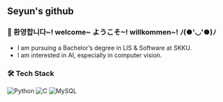 ##  Seyun's github 
### 🐸 환영합니다~! welcome~ ようこそ~! willkommen~! ﾉ(●'◡'●)ﾉ 

- I am pursuing a Bachelor’s degree in LIS & Software at SKKU.<br>
- I am interested in AI, especially in computer vision.


### 🛠 Tech Stack <br>
![Python](https://img.shields.io/badge/Python-3776AB?style=for-the-badge&logo=python&logoColor=white)
![C](https://img.shields.io/badge/C-00599C?style=for-the-badge&logo=c&logoColor=white)
![MySQL](https://img.shields.io/badge/MySQL-4479A1?style=for-the-badge&logo=mysql&logoColor=white)

<!--
**211iey/211iey** is a ✨ _special_ ✨ repository because its `README.md` (this file) appears on your GitHub profile.

Here are some ideas to get you started:

- 🔭 I’m currently working on ...
- 🌱 I’m currently learning ...
- 👯 I’m looking to collaborate on ...
- 🤔 I’m looking for help with ...
- 💬 Ask me about ...
- 📫 How to reach me: ...
- 😄 Pronouns: ...
- ⚡ Fun fact: ...
-->
